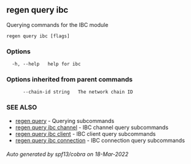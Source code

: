 ## regen query ibc

Querying commands for the IBC module

```
regen query ibc [flags]
```

### Options

```
  -h, --help   help for ibc
```

### Options inherited from parent commands

```
      --chain-id string   The network chain ID
```

### SEE ALSO

* [regen query](regen_query.md)	 - Querying subcommands
* [regen query ibc channel](regen_query_ibc_channel.md)	 - IBC channel query subcommands
* [regen query ibc client](regen_query_ibc_client.md)	 - IBC client query subcommands
* [regen query ibc connection](regen_query_ibc_connection.md)	 - IBC connection query subcommands

###### Auto generated by spf13/cobra on 18-Mar-2022
